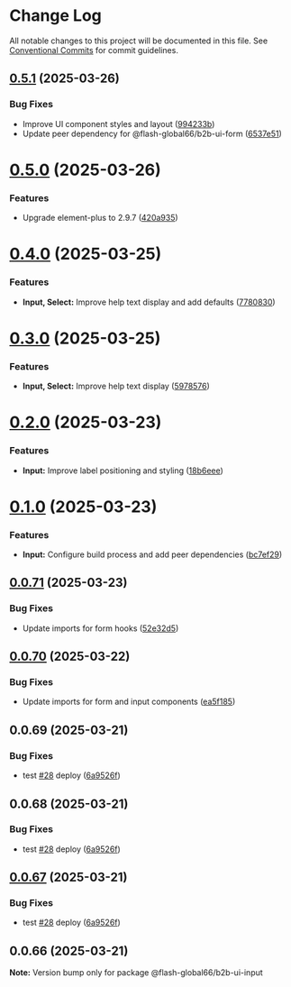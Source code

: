 # Change Log

All notable changes to this project will be documented in this file.
See [Conventional Commits](https://conventionalcommits.org) for commit guidelines.

## [0.5.1](https://github.com/Flash-Global66/b2b-ui-framework/compare/@flash-global66/b2b-ui-input@0.5.0...@flash-global66/b2b-ui-input@0.5.1) (2025-03-26)


### Bug Fixes

* Improve UI component styles and layout ([994233b](https://github.com/Flash-Global66/b2b-ui-framework/commit/994233be62416e1dff952f5b804e2f9d28310e3d))
* Update peer dependency for @flash-global66/b2b-ui-form ([6537e51](https://github.com/Flash-Global66/b2b-ui-framework/commit/6537e51aaf591f50b907898b1a8fc3717d4db695))





# [0.5.0](https://github.com/Flash-Global66/b2b-ui-framework/compare/@flash-global66/b2b-ui-input@0.4.0...@flash-global66/b2b-ui-input@0.5.0) (2025-03-26)


### Features

* Upgrade element-plus to 2.9.7 ([420a935](https://github.com/Flash-Global66/b2b-ui-framework/commit/420a935fb2a253e40edf8b38d4b616ecaf9d7704))





# [0.4.0](https://github.com/Flash-Global66/b2b-ui-framework/compare/@flash-global66/b2b-ui-input@0.3.0...@flash-global66/b2b-ui-input@0.4.0) (2025-03-25)


### Features

* **Input, Select:** Improve help text display and add defaults ([7780830](https://github.com/Flash-Global66/b2b-ui-framework/commit/77808304d84d739cc6d5799940493ef513e82c39))





# [0.3.0](https://github.com/Flash-Global66/b2b-ui-framework/compare/@flash-global66/b2b-ui-input@0.2.0...@flash-global66/b2b-ui-input@0.3.0) (2025-03-25)


### Features

* **Input, Select:** Improve help text display ([5978576](https://github.com/Flash-Global66/b2b-ui-framework/commit/59785765977bd2c94a4b7f6b73af52ed57979e6d))





# [0.2.0](https://github.com/Flash-Global66/b2b-ui-framework/compare/@flash-global66/b2b-ui-input@0.1.0...@flash-global66/b2b-ui-input@0.2.0) (2025-03-23)


### Features

* **Input:** Improve label positioning and styling ([18b6eee](https://github.com/Flash-Global66/b2b-ui-framework/commit/18b6eeec8e05a1e9722ec1a47d01b2b88789140a))





# [0.1.0](https://github.com/Flash-Global66/b2b-ui-framework/compare/@flash-global66/b2b-ui-input@0.0.71...@flash-global66/b2b-ui-input@0.1.0) (2025-03-23)


### Features

* **Input:** Configure build process and add peer dependencies ([bc7ef29](https://github.com/Flash-Global66/b2b-ui-framework/commit/bc7ef2908b9a87029befa02299033e36db7f47a1))





## [0.0.71](https://github.com/Flash-Global66/b2b-ui-framework/compare/@flash-global66/b2b-ui-input@0.0.70...@flash-global66/b2b-ui-input@0.0.71) (2025-03-23)


### Bug Fixes

* Update imports for form hooks ([52e32d5](https://github.com/Flash-Global66/b2b-ui-framework/commit/52e32d5b408f066ad4ac3a3d0cd3b7dd610bcdd5))





## [0.0.70](https://github.com/Flash-Global66/b2b-ui-framework/compare/@flash-global66/b2b-ui-input@0.0.69...@flash-global66/b2b-ui-input@0.0.70) (2025-03-22)


### Bug Fixes

* Update imports for form and input components ([ea5f185](https://github.com/Flash-Global66/b2b-ui-framework/commit/ea5f185b480cc1fd7a230925eb004964968bc413))





## 0.0.69 (2025-03-21)


### Bug Fixes

* test [#28](https://github.com/Flash-Global66/b2b-ui-framework/issues/28) deploy ([6a9526f](https://github.com/Flash-Global66/b2b-ui-framework/commit/6a9526f986d683e05284d289c3022e35e1c7a590))





## 0.0.68 (2025-03-21)


### Bug Fixes

* test [#28](https://github.com/Flash-Global66/b2b-ui-framework/issues/28) deploy ([6a9526f](https://github.com/Flash-Global66/b2b-ui-framework/commit/6a9526f986d683e05284d289c3022e35e1c7a590))





## [0.0.67](https://github.com/Flash-Global66/b2b-ui-framework/compare/@flash-global66/b2b-ui-input@0.0.66...@flash-global66/b2b-ui-input@0.0.67) (2025-03-21)


### Bug Fixes

* test [#28](https://github.com/Flash-Global66/b2b-ui-framework/issues/28) deploy ([6a9526f](https://github.com/Flash-Global66/b2b-ui-framework/commit/6a9526f986d683e05284d289c3022e35e1c7a590))





## 0.0.66 (2025-03-21)

**Note:** Version bump only for package @flash-global66/b2b-ui-input
